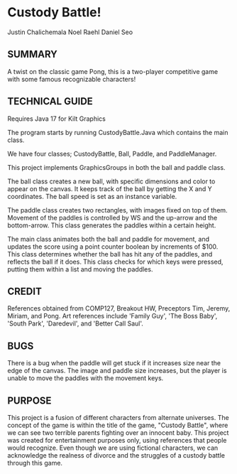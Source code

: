 # Custody Battle!
Justin Chalichemala
Noel Raehl
Daniel Seo

## SUMMARY
A twist on the classic game Pong, this is a two-player competitive game with some famous recognizable characters!

## TECHNICAL GUIDE
Requires Java 17 for Kilt Graphics

The program starts by running CustodyBattle.Java which contains the main class.

We have four classes; CustodyBattle, Ball, Paddle, and PaddleManager.

This project implements GraphicsGroups in both the ball and paddle class. 

The ball class creates a new ball, with specific dimensions and color to appear on the canvas. It keeps track of the ball by getting the X and Y coordinates. The ball speed is set as an instance variable. 

The paddle class creates two rectangles, with images fixed on top of them. Movement of the paddles is controlled by WS and the up-arrow and the bottom-arrow. This class generates the paddles within a certain height. 

The main class animates both the ball and paddle for movement, and updates the score using a point counter boolean by increments of $100. This class determines whether the ball has hit any of the paddles, and reflects the ball if it does. This class checks for which keys were pressed, putting them within a list and moving the paddles.

## CREDIT
References obtained from COMP127, Breakout HW, Preceptors Tim, Jeremy, Miriam, and Pong.
Art references include 'Family Guy', 'The Boss Baby', 'South Park', 'Daredevil', and 'Better Call Saul'. 

## BUGS
There is a bug when the paddle will get stuck if it increases size near the edge of the canvas. The image and paddle size increases, but the player is unable to move the paddles with the movement keys. 

## PURPOSE
This project is a fusion of different characters from alternate universes. The concept of the game is within the title of the game, "Custody Battle", where we can see two terrible parents fighting over an innocent baby. This project was created for entertainment purposes only, using references that people would recognize. Even though we are using fictional characters, we can acknowledge the realness of divorce and the struggles of a custody battle through this game.
